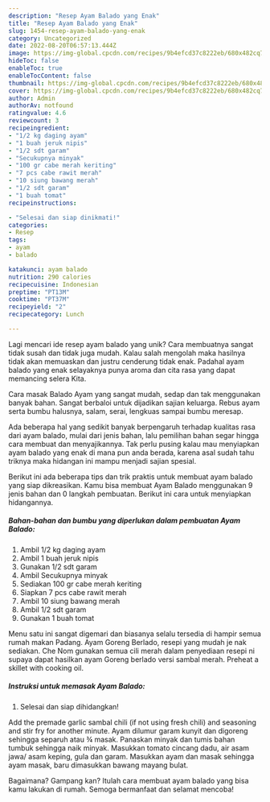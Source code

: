 ```yaml
---
description: "Resep Ayam Balado yang Enak"
title: "Resep Ayam Balado yang Enak"
slug: 1454-resep-ayam-balado-yang-enak
category: Uncategorized
date: 2022-08-20T06:57:13.444Z
image: https://img-global.cpcdn.com/recipes/9b4efcd37c8222eb/680x482cq70/ayam-balado-foto-resep-utama.jpg
hideToc: false
enableToc: true
enableTocContent: false
thumbnail: https://img-global.cpcdn.com/recipes/9b4efcd37c8222eb/680x482cq70/ayam-balado-foto-resep-utama.jpg
cover: https://img-global.cpcdn.com/recipes/9b4efcd37c8222eb/680x482cq70/ayam-balado-foto-resep-utama.jpg
author: Admin
authorAv: notfound
ratingvalue: 4.6
reviewcount: 3
recipeingredient:
- "1/2 kg daging ayam"
- "1 buah jeruk nipis"
- "1/2 sdt garam"
- "Secukupnya minyak"
- "100 gr cabe merah keriting"
- "7 pcs cabe rawit merah"
- "10 siung bawang merah"
- "1/2 sdt garam"
- "1 buah tomat"
recipeinstructions:

- "Selesai dan siap dinikmati!"
categories:
- Resep
tags:
- ayam
- balado

katakunci: ayam balado 
nutrition: 290 calories
recipecuisine: Indonesian
preptime: "PT13M"
cooktime: "PT37M"
recipeyield: "2"
recipecategory: Lunch

---
```





Lagi mencari ide resep ayam balado yang unik? Cara membuatnya sangat tidak susah dan tidak juga mudah. Kalau salah mengolah maka hasilnya tidak akan memuaskan dan justru cenderung tidak enak. Padahal ayam balado yang enak selayaknya punya aroma dan cita rasa yang dapat memancing selera Kita.





Cara masak Balado Ayam yang sangat mudah, sedap dan tak menggunakan banyak bahan. Sangat berbaloi untuk dijadikan sajian keluarga. Rebus ayam serta bumbu halusnya, salam, serai, lengkuas sampai bumbu meresap.

Ada beberapa hal yang sedikit banyak berpengaruh terhadap kualitas rasa dari ayam balado, mulai dari jenis bahan, lalu pemilihan bahan segar hingga cara membuat dan menyajikannya. Tak perlu pusing kalau mau menyiapkan ayam balado yang enak di mana pun anda berada, karena asal sudah tahu triknya maka hidangan ini mampu menjadi sajian spesial.






Berikut ini ada beberapa tips dan trik praktis untuk membuat ayam balado yang siap dikreasikan. Kamu bisa membuat Ayam Balado menggunakan 9 jenis bahan dan 0 langkah pembuatan. Berikut ini cara untuk menyiapkan hidangannya.

<!--inarticleads1-->

##### Bahan-bahan dan bumbu yang diperlukan dalam pembuatan Ayam Balado:

1. Ambil 1/2 kg daging ayam
1. Ambil 1 buah jeruk nipis
1. Gunakan 1/2 sdt garam
1. Ambil Secukupnya minyak
1. Sediakan 100 gr cabe merah keriting
1. Siapkan 7 pcs cabe rawit merah
1. Ambil 10 siung bawang merah
1. Ambil 1/2 sdt garam
1. Gunakan 1 buah tomat


Menu satu ini sangat digemari dan biasanya selalu tersedia di hampir semua rumah makan Padang. Ayam Goreng Berlado, resepi yang mudah je nak sediakan. Che Nom gunakan semua cili merah dalam penyediaan resepi ni supaya dapat hasilkan ayam Goreng berlado versi sambal merah. Preheat a skillet with cooking oil. 

<!--inarticleads2-->

##### Instruksi untuk memasak Ayam Balado:


1. Selesai dan siap dihidangkan!

Add the premade garlic sambal chili (if not using fresh chili) and seasoning and stir fry for another minute. Ayam dilumur garam kunyit dan digoreng sehingga separuh atau ¾ masak. Panaskan minyak dan tumis bahan tumbuk sehingga naik minyak. Masukkan tomato cincang dadu, air asam jawa/ asam keping, gula dan garam. Masukkan ayam dan masak sehingga ayam masak, baru dimasukkan bawang mayang bulat. 

Bagaimana? Gampang kan? Itulah cara membuat ayam balado yang bisa kamu lakukan di rumah. Semoga bermanfaat dan selamat mencoba!
